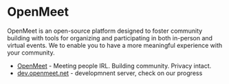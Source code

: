 # OpenMeet

OpenMeet is an open-source platform designed to foster community building with tools for organizing and participating in both in-person and virtual events. We to enable you to have a more meaningful experience with your community.

* [OpenMeet](https://openmeet.net) - Meeting people IRL. Building community. Privacy intact.
* [dev.openmeet.net](https://dev.openmeet.net) - developmnent server, check on our progress
